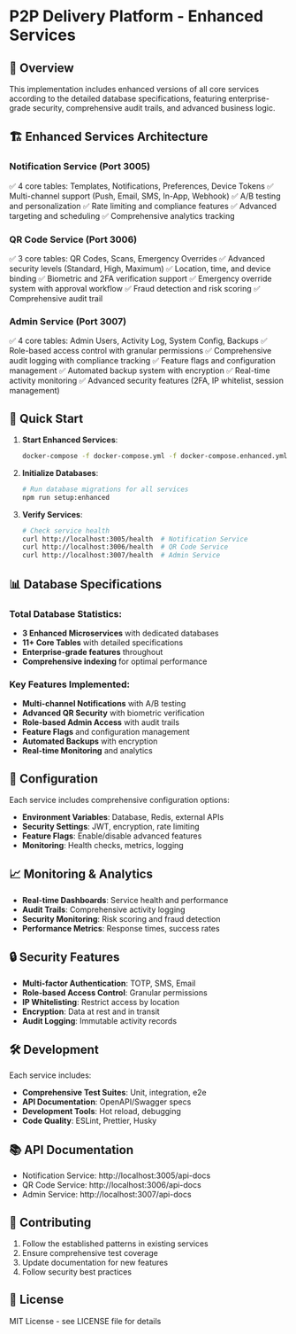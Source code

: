 # P2P Delivery Platform - Enhanced Services

## 🎯 Overview

This implementation includes enhanced versions of all core services according to the detailed database specifications, featuring enterprise-grade security, comprehensive audit trails, and advanced business logic.

## 🏗️ Enhanced Services Architecture

### Notification Service (Port 3005)
✅ 4 core tables: Templates, Notifications, Preferences, Device Tokens
✅ Multi-channel support (Push, Email, SMS, In-App, Webhook)
✅ A/B testing and personalization
✅ Rate limiting and compliance features
✅ Advanced targeting and scheduling
✅ Comprehensive analytics tracking

### QR Code Service (Port 3006)
✅ 3 core tables: QR Codes, Scans, Emergency Overrides
✅ Advanced security levels (Standard, High, Maximum)
✅ Location, time, and device binding
✅ Biometric and 2FA verification support
✅ Emergency override system with approval workflow
✅ Fraud detection and risk scoring
✅ Comprehensive audit trail

### Admin Service (Port 3007)
✅ 4 core tables: Admin Users, Activity Log, System Config, Backups
✅ Role-based access control with granular permissions
✅ Comprehensive audit logging with compliance tracking
✅ Feature flags and configuration management
✅ Automated backup system with encryption
✅ Real-time activity monitoring
✅ Advanced security features (2FA, IP whitelist, session management)

## 🚀 Quick Start

1. **Start Enhanced Services**:
   ```bash
   docker-compose -f docker-compose.yml -f docker-compose.enhanced.yml up -d
   ```

2. **Initialize Databases**:
   ```bash
   # Run database migrations for all services
   npm run setup:enhanced
   ```

3. **Verify Services**:
   ```bash
   # Check service health
   curl http://localhost:3005/health  # Notification Service
   curl http://localhost:3006/health  # QR Code Service
   curl http://localhost:3007/health  # Admin Service
   ```

## 📊 Database Specifications

### Total Database Statistics:
- **3 Enhanced Microservices** with dedicated databases
- **11+ Core Tables** with detailed specifications
- **Enterprise-grade features** throughout
- **Comprehensive indexing** for optimal performance

### Key Features Implemented:
- **Multi-channel Notifications** with A/B testing
- **Advanced QR Security** with biometric verification
- **Role-based Admin Access** with audit trails
- **Feature Flags** and configuration management
- **Automated Backups** with encryption
- **Real-time Monitoring** and analytics

## 🔧 Configuration

Each service includes comprehensive configuration options:

- **Environment Variables**: Database, Redis, external APIs
- **Security Settings**: JWT, encryption, rate limiting
- **Feature Flags**: Enable/disable advanced features
- **Monitoring**: Health checks, metrics, logging

## 📈 Monitoring & Analytics

- **Real-time Dashboards**: Service health and performance
- **Audit Trails**: Comprehensive activity logging
- **Security Monitoring**: Risk scoring and fraud detection
- **Performance Metrics**: Response times, success rates

## 🔒 Security Features

- **Multi-factor Authentication**: TOTP, SMS, Email
- **Role-based Access Control**: Granular permissions
- **IP Whitelisting**: Restrict access by location
- **Encryption**: Data at rest and in transit
- **Audit Logging**: Immutable activity records

## 🛠️ Development

Each service includes:
- **Comprehensive Test Suites**: Unit, integration, e2e
- **API Documentation**: OpenAPI/Swagger specs
- **Development Tools**: Hot reload, debugging
- **Code Quality**: ESLint, Prettier, Husky

## 📚 API Documentation

- Notification Service: http://localhost:3005/api-docs
- QR Code Service: http://localhost:3006/api-docs  
- Admin Service: http://localhost:3007/api-docs

## 🤝 Contributing

1. Follow the established patterns in existing services
2. Ensure comprehensive test coverage
3. Update documentation for new features
4. Follow security best practices

## 📄 License

MIT License - see LICENSE file for details
